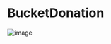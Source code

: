 # BucketDonation
![image](https://user-images.githubusercontent.com/71537694/164090495-82999963-999e-456e-81f1-d2307c58dbd5.png)
